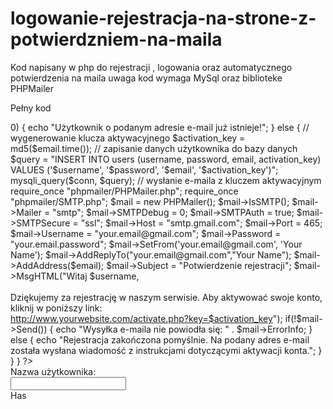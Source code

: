 # logowanie-rejestracja-na-strone-z-potwierdzniem-na-maila
Kod napisany w php do rejestracji , logowania oraz automatycznego potwierdzenia na maila uwaga kod wymaga MySql oraz biblioteke PHPMailer

Pełny kod 

<?php
    if(isset($_POST['register'])) {
        // połączenie z bazą danych
        $conn = mysqli_connect('localhost', 'username', 'password', 'database');

        // pobranie danych z formularza
        $username = $_POST['username'];
        $password = $_POST['password'];
        $email = $_POST['email'];

        // sprawdzenie, czy użytkownik o podanym adresie e-mail już istnieje
        $query = "SELECT * FROM users WHERE email='$email'";
        $result = mysqli_query($conn, $query);
        if(mysqli_num_rows($result) > 0) {
            echo "Użytkownik o podanym adresie e-mail już istnieje!";
        } else {
            // wygenerowanie klucza aktywacyjnego
            $activation_key = md5($email.time());

            // zapisanie danych użytkownika do bazy danych
            $query = "INSERT INTO users (username, password, email, activation_key) VALUES ('$username', '$password', '$email', '$activation_key')";
            mysqli_query($conn, $query);

            // wysłanie e-maila z kluczem aktywacyjnym
            require_once "phpmailer/PHPMailer.php";
            require_once "phpmailer/SMTP.php";

            $mail = new PHPMailer();
            $mail->IsSMTP();
            $mail->Mailer = "smtp";
            $mail->SMTPDebug  = 0;
            $mail->SMTPAuth   = true;
            $mail->SMTPSecure = "ssl";
            $mail->Host       = "smtp.gmail.com";
            $mail->Port       = 465;
            $mail->Username   = "your.email@gmail.com";
            $mail->Password   = "your.email.password";
            $mail->SetFrom('your.email@gmail.com', 'Your Name');
            $mail->AddReplyTo("your.email@gmail.com","Your Name");
            $mail->AddAddress($email);
            $mail->Subject = "Potwierdzenie rejestracji";
            $mail->MsgHTML("Witaj $username,<br><br>
                            Dziękujemy za rejestrację w naszym serwisie. Aby aktywować swoje konto, kliknij w poniższy link:<br>
                            <a href='http://www.yourwebsite.com/activate.php?key=$activation_key'>http://www.yourwebsite.com/activate.php?key=$activation_key</a>");
            if(!$mail->Send()) {
                echo "Wysyłka e-maila nie powiodła się: " . $mail->ErrorInfo;
            } else {
                echo "Rejestracja zakończona pomyślnie. Na podany adres e-mail została wysłana wiadomość z instrukcjami dotyczącymi aktywacji konta.";
            }
        }
    }
?>

<form method="post">
    <label>Nazwa użytkownika:</label><br>
    <input type="text" name="username"><br>
    <label>Has
